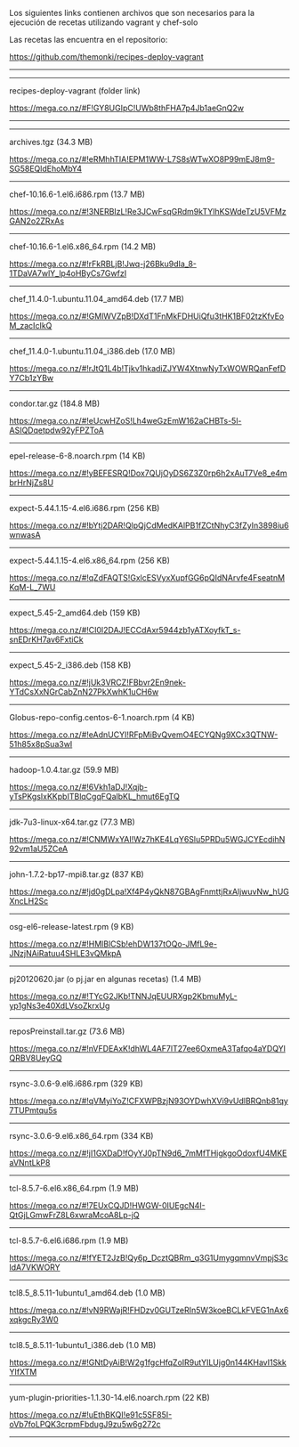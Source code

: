 Los siguientes links contienen archivos que son necesarios para la ejecución de 
recetas utilizando vagrant y chef-solo

Las recetas las encuentra en el repositorio: 

https://github.com/themonki/recipes-deploy-vagrant

*************************************************************
*************************************************************
recipes-deploy-vagrant (folder link)

https://mega.co.nz/#F!GY8UGIpC!UWb8thFHA7p4Jb1aeGnQ2w


*************************************************************
*************************************************************

archives.tgz (34.3 MB)

https://mega.co.nz/#!eRMhhTIA!EPM1WW-L7S8sWTwXO8P99mEJ8m9-SG58EQldEhoMbY4

*************************************************************
chef-10.16.6-1.el6.i686.rpm (13.7 MB)

https://mega.co.nz/#!3NERBIzL!Re3JCwFsqGRdm9kTYlhKSWdeTzU5VFMzGAN2o2ZRxAs

*************************************************************
chef-10.16.6-1.el6.x86_64.rpm (14.2 MB)

https://mega.co.nz/#!rFkRBLjB!Jwq-j26Bku9dIa_8-1TDaVA7wlY_lp4oHByCs7GwfzI

*************************************************************
chef_11.4.0-1.ubuntu.11.04_amd64.deb (17.7 MB)

https://mega.co.nz/#!GMlWVZpB!DXdT1FnMkFDHUiQfu3tHK1BF02tzKfvEoM_zacIcIkQ

*************************************************************
chef_11.4.0-1.ubuntu.11.04_i386.deb (17.0 MB)

https://mega.co.nz/#!rJtQ1L4b!Tjkv1hkadiZJYW4XtnwNyTxWOWRQanFefDY7Cb1zYBw

*************************************************************
condor.tar.gz (184.8 MB)

https://mega.co.nz/#!eUcwHZoS!Lh4weGzEmW162aCHBTs-5l-ASIQDqetpdw92yFPZToA

*************************************************************
epel-release-6-8.noarch.rpm (14 KB)

https://mega.co.nz/#!yBEFESRQ!Dox7QUjOyDS6Z3Z0rp6h2xAuT7Ve8_e4mbrHrNjZs8U

*************************************************************
expect-5.44.1.15-4.el6.i686.rpm (256 KB)

https://mega.co.nz/#!bYtj2DAR!QlpQjCdMedKAlPB1fZCtNhyC3fZyIn3898iu6wnwasA

*************************************************************
expect-5.44.1.15-4.el6.x86_64.rpm (256 KB)

https://mega.co.nz/#!qZdFAQTS!GxlcESVyxXupfGG6pQIdNArvfe4FseatnMKqM-L_7WU

*************************************************************
expect_5.45-2_amd64.deb (159 KB)

https://mega.co.nz/#!CI0l2DAJ!ECCdAxr5944zb1yATXoyfkT_s-snEDrKH7av6FxtiCk

*************************************************************
expect_5.45-2_i386.deb (158 KB)

https://mega.co.nz/#!jUk3VRCZ!FBbvr2En9nek-YTdCsXxNGrCabZnN27PkXwhK1uCH6w

*************************************************************
Globus-repo-config.centos-6-1.noarch.rpm (4 KB)

https://mega.co.nz/#!eAdnUCYI!RFpMiBvQvemO4ECYQNg9XCx3QTNW-51h85x8pSua3wI

*************************************************************
hadoop-1.0.4.tar.gz (59.9 MB)

https://mega.co.nz/#!6Vkh1aDJ!Xqjb-yTsPKgsIxKKpbITBlqCgqFQalbKL_hmut6EgTQ

*************************************************************
jdk-7u3-linux-x64.tar.gz (77.3 MB)

https://mega.co.nz/#!CNMWxYAI!Wz7hKE4LqY6Slu5PRDu5WGJCYEcdihN92vm1aU5ZCeA

*************************************************************
john-1.7.2-bp17-mpi8.tar.gz (837 KB)

https://mega.co.nz/#!jd0gDLpa!Xf4P4yQkN87GBAgFnmttjRxAljwuvNw_hUGXncLH2Sc

*************************************************************
osg-el6-release-latest.rpm (9 KB)

https://mega.co.nz/#!HMlBlCSb!ehDW137tOQo-JMfL9e-JNzjNAiRatuu4SHLE3vQMkpA

*************************************************************
pj20120620.jar (o pj.jar en algunas recetas) (1.4 MB)

https://mega.co.nz/#!TYcG2JKb!TNNJqEUURXgp2KbmuMyL-yp1gNs3e40XdLVsoZkrxUg

*************************************************************
reposPreinstall.tar.gz (73.6 MB)

https://mega.co.nz/#!nVFDEAxK!dhWL4AF7lT27ee6OxmeA3Tafqo4aYDQYlQRBV8UeyGQ

*************************************************************
rsync-3.0.6-9.el6.i686.rpm (329 KB)

https://mega.co.nz/#!qVMyiYoZ!CFXWPBzjN93OYDwhXVi9vUdlBRQnb81qy7TUPmtqu5s

*************************************************************
rsync-3.0.6-9.el6.x86_64.rpm (334 KB)

https://mega.co.nz/#!jI1GXDaD!fOyYJ0pTN9d6_7mMfTHigkgoOdoxfU4MKEaVNntLkP8

*************************************************************
tcl-8.5.7-6.el6.x86_64.rpm (1.9 MB)

https://mega.co.nz/#!7EUxCQJD!HWGW-0IUEgcN4I-QtGjLGmwFrZ8L6xwraMcoA8Lp-jQ

*************************************************************
tcl-8.5.7-6.el6.i686.rpm (1.9 MB)

https://mega.co.nz/#!fYET2JzB!Qy6p_DcztQBRm_q3G1UmygqmnvVmpjS3cldA7VKWORY

*************************************************************
tcl8.5_8.5.11-1ubuntu1_amd64.deb (1.0 MB)

https://mega.co.nz/#!vN9RWajR!FHDzv0GUTzeRIn5W3koeBCLkFVEG1nAx6xqkgcRy3W0

*************************************************************
tcl8.5_8.5.11-1ubuntu1_i386.deb (1.0 MB)

https://mega.co.nz/#!GNtDyAiB!W2g1fgcHfqZoIR9utYILUjg0n144KHavI1SkkYIfXTM
  
*************************************************************
yum-plugin-priorities-1.1.30-14.el6.noarch.rpm (22 KB)

https://mega.co.nz/#!uEthBKQI!e91c5SF85I-oVb7foLPQK3crpmFbdugJ9zu5w6g272c

*************************************************************

